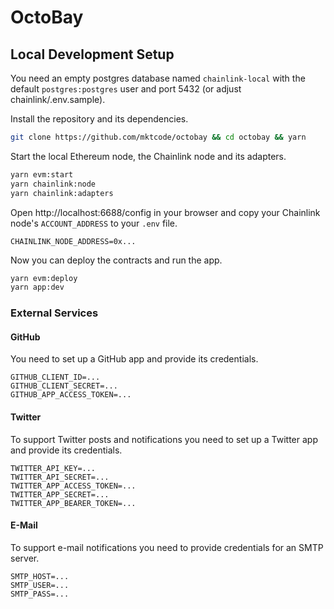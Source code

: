 # OctoBay

## Local Development Setup

You need an empty postgres database named `chainlink-local` with the default `postgres:postgres` user and port 5432 (or adjust chainlink/.env.sample).

Install the repository and its dependencies.

```bash
git clone https://github.com/mktcode/octobay && cd octobay && yarn
```

Start the local Ethereum node, the Chainlink node and its adapters.

```bash
yarn evm:start
yarn chainlink:node
yarn chainlink:adapters
```

Open http://localhost:6688/config in your browser and copy your Chainlink node's `ACCOUNT_ADDRESS` to your `.env` file.

```
CHAINLINK_NODE_ADDRESS=0x...
```

Now you can deploy the contracts and run the app.

```bash
yarn evm:deploy
yarn app:dev
```

### External Services

#### GitHub

You need to set up a GitHub app and provide its credentials.

```
GITHUB_CLIENT_ID=...
GITHUB_CLIENT_SECRET=...
GITHUB_APP_ACCESS_TOKEN=...
```

#### Twitter

To support Twitter posts and notifications you need to set up a Twitter app and provide its credentials.

```
TWITTER_API_KEY=...
TWITTER_API_SECRET=...
TWITTER_APP_ACCESS_TOKEN=...
TWITTER_APP_SECRET=...
TWITTER_APP_BEARER_TOKEN=...
```

#### E-Mail

To support e-mail notifications you need to provide credentials for an SMTP server.

```
SMTP_HOST=...
SMTP_USER=...
SMTP_PASS=...
```
